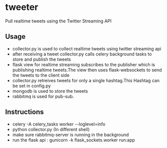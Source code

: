 tweeter
=======

Pull realtime tweets using the Twitter Streaming API


Usage
-----
* collector.py is used to collect realtime tweets using twitter streaming api
* after receiving a tweet collector.py calls celery background tasks to store and publish the tweets
* flask view for realtime streaming subscribes to the publisher which is publishing realtime tweets.The view then uses flask-websockets to send the tweets to the client side
* collector.py retreives tweets for only a single hashtag.This Hashtag can be set in config.py
* mongodb is used to store the tweets
* rabbitmq is used for pub-sub.

Instructions
------------

* celery -A celery_tasks worker --loglevel=info
* python collector.py (In different shell)
* make sure rabbitmq-server is running in the background
* run the flask api : gunicorn -k flask_sockets.worker run:app

